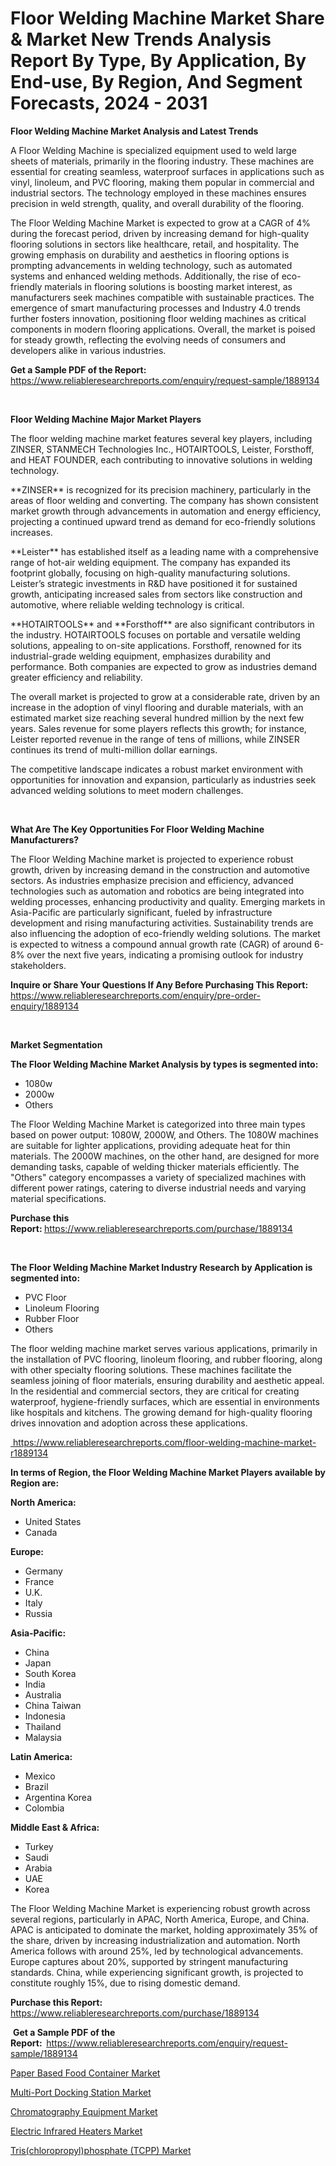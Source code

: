 <p><h1>Floor Welding Machine Market Share & Market New Trends Analysis Report By Type, By Application, By End-use, By Region, And Segment Forecasts, 2024 - 2031</h1></p><p><strong>Floor Welding Machine Market Analysis and Latest Trends</strong></p>
<p><p>A Floor Welding Machine is specialized equipment used to weld large sheets of materials, primarily in the flooring industry. These machines are essential for creating seamless, waterproof surfaces in applications such as vinyl, linoleum, and PVC flooring, making them popular in commercial and industrial sectors. The technology employed in these machines ensures precision in weld strength, quality, and overall durability of the flooring.</p><p>The Floor Welding Machine Market is expected to grow at a CAGR of 4% during the forecast period, driven by increasing demand for high-quality flooring solutions in sectors like healthcare, retail, and hospitality. The growing emphasis on durability and aesthetics in flooring options is prompting advancements in welding technology, such as automated systems and enhanced welding methods. Additionally, the rise of eco-friendly materials in flooring solutions is boosting market interest, as manufacturers seek machines compatible with sustainable practices. The emergence of smart manufacturing processes and Industry 4.0 trends further fosters innovation, positioning floor welding machines as critical components in modern flooring applications. Overall, the market is poised for steady growth, reflecting the evolving needs of consumers and developers alike in various industries.</p></p>
<p><strong>Get a Sample PDF of the Report:&nbsp;</strong> <a href="https://www.reliableresearchreports.com/enquiry/request-sample/1889134?utm_campaign=11&utm_medium=2&utm_source=Github&utm_content=ia&utm_term=24102024&utm_id=floor-welding-machine">https://www.reliableresearchreports.com/enquiry/request-sample/1889134</a></p>
<p>&nbsp;</p>
<p><strong>Floor Welding Machine Major Market Players</strong></p>
<p><p>The floor welding machine market features several key players, including ZINSER, STANMECH Technologies Inc., HOTAIRTOOLS, Leister, Forsthoff, and HEAT FOUNDER, each contributing to innovative solutions in welding technology. </p><p>**ZINSER** is recognized for its precision machinery, particularly in the areas of floor welding and converting. The company has shown consistent market growth through advancements in automation and energy efficiency, projecting a continued upward trend as demand for eco-friendly solutions increases.</p><p>**Leister** has established itself as a leading name with a comprehensive range of hot-air welding equipment. The company has expanded its footprint globally, focusing on high-quality manufacturing solutions. Leister’s strategic investments in R&D have positioned it for sustained growth, anticipating increased sales from sectors like construction and automotive, where reliable welding technology is critical.</p><p>**HOTAIRTOOLS** and **Forsthoff** are also significant contributors in the industry. HOTAIRTOOLS focuses on portable and versatile welding solutions, appealing to on-site applications. Forsthoff, renowned for its industrial-grade welding equipment, emphasizes durability and performance. Both companies are expected to grow as industries demand greater efficiency and reliability.</p><p>The overall market is projected to grow at a considerable rate, driven by an increase in the adoption of vinyl flooring and durable materials, with an estimated market size reaching several hundred million by the next few years. Sales revenue for some players reflects this growth; for instance, Leister reported revenue in the range of tens of millions, while ZINSER continues its trend of multi-million dollar earnings.</p><p>The competitive landscape indicates a robust market environment with opportunities for innovation and expansion, particularly as industries seek advanced welding solutions to meet modern challenges.</p></p>
<p>&nbsp;</p>
<p><strong>What Are The Key Opportunities For Floor Welding Machine Manufacturers?</strong></p>
<p><p>The Floor Welding Machine market is projected to experience robust growth, driven by increasing demand in the construction and automotive sectors. As industries emphasize precision and efficiency, advanced technologies such as automation and robotics are being integrated into welding processes, enhancing productivity and quality. Emerging markets in Asia-Pacific are particularly significant, fueled by infrastructure development and rising manufacturing activities. Sustainability trends are also influencing the adoption of eco-friendly welding solutions. The market is expected to witness a compound annual growth rate (CAGR) of around 6-8% over the next five years, indicating a promising outlook for industry stakeholders.</p></p>
<p><strong>Inquire or Share Your Questions If Any Before Purchasing This Report:</strong> <a href="https://www.reliableresearchreports.com/enquiry/pre-order-enquiry/1889134?utm_campaign=11&utm_medium=2&utm_source=Github&utm_content=ia&utm_term=24102024&utm_id=floor-welding-machine">https://www.reliableresearchreports.com/enquiry/pre-order-enquiry/1889134</a></p>
<p>&nbsp;</p>
<p><strong>Market Segmentation</strong></p>
<p><strong>The Floor Welding Machine Market Analysis by types is segmented into:</strong></p>
<p><ul><li>1080w</li><li>2000w</li><li>Others</li></ul></p>
<p><p>The Floor Welding Machine Market is categorized into three main types based on power output: 1080W, 2000W, and Others. The 1080W machines are suitable for lighter applications, providing adequate heat for thin materials. The 2000W machines, on the other hand, are designed for more demanding tasks, capable of welding thicker materials efficiently. The "Others" category encompasses a variety of specialized machines with different power ratings, catering to diverse industrial needs and varying material specifications.</p></p>
<p><strong>Purchase this Report:&nbsp;</strong><a href="https://www.reliableresearchreports.com/purchase/1889134?utm_campaign=11&utm_medium=2&utm_source=Github&utm_content=ia&utm_term=24102024&utm_id=floor-welding-machine">https://www.reliableresearchreports.com/purchase/1889134</a></p>
<p>&nbsp;</p>
<p><strong>The Floor Welding Machine Market Industry Research by Application is segmented into:</strong></p>
<p><ul><li>PVC Floor</li><li>Linoleum Flooring</li><li>Rubber Floor</li><li>Others</li></ul></p>
<p><p>The floor welding machine market serves various applications, primarily in the installation of PVC flooring, linoleum flooring, and rubber flooring, along with other specialty flooring solutions. These machines facilitate the seamless joining of floor materials, ensuring durability and aesthetic appeal. In the residential and commercial sectors, they are critical for creating waterproof, hygiene-friendly surfaces, which are essential in environments like hospitals and kitchens. The growing demand for high-quality flooring drives innovation and adoption across these applications.</p></p>
<p><a href="https://www.reliableresearchreports.com/floor-welding-machine-market-r1889134?utm_campaign=11&utm_medium=2&utm_source=Github&utm_content=ia&utm_term=24102024&utm_id=floor-welding-machine">&nbsp;https://www.reliableresearchreports.com/floor-welding-machine-market-r1889134</a></p>
<p><strong>In terms of Region, the Floor Welding Machine Market Players available by Region are:</strong></p>
<p>
    <p> <strong> North America: </strong>
        <ul>
            <li>United States</li>
            <li>Canada</li>
        </ul>
        </p> 
    <p> <strong> Europe: </strong>
        <ul>
            <li>Germany</li>
            <li>France</li>
            <li>U.K.</li>
            <li>Italy</li>
            <li>Russia</li>
        </ul>
        </p> 
    <p> <strong> Asia-Pacific: </strong>
        <ul>
            <li>China</li>
            <li>Japan</li>
            <li>South Korea</li>
            <li>India</li>
            <li>Australia</li>
            <li>China Taiwan</li>
            <li>Indonesia</li>
            <li>Thailand</li>
            <li>Malaysia</li>
        </ul>
        </p> 
    <p> <strong> Latin America: </strong>
        <ul>
            <li>Mexico</li>
            <li>Brazil</li>
            <li>Argentina Korea</li>
            <li>Colombia</li>
        </ul>
        </p> 
    <p> <strong> Middle East & Africa: </strong>
        <ul>
            <li>Turkey</li>
            <li>Saudi</li>
            <li>Arabia</li>
            <li>UAE</li>
            <li>Korea</li>
        </ul>
    </p>
    </p>
<p><p>The Floor Welding Machine Market is experiencing robust growth across several regions, particularly in APAC, North America, Europe, and China. APAC is anticipated to dominate the market, holding approximately 35% of the share, driven by increasing industrialization and automation. North America follows with around 25%, led by technological advancements. Europe captures about 20%, supported by stringent manufacturing standards. China, while experiencing significant growth, is projected to constitute roughly 15%, due to rising domestic demand.</p></p>
<p><strong>Purchase this Report: </strong><a href="https://www.reliableresearchreports.com/purchase/1889134?utm_campaign=11&utm_medium=2&utm_source=Github&utm_content=ia&utm_term=24102024&utm_id=floor-welding-machine">https://www.reliableresearchreports.com/purchase/1889134</a></p>
<p>&nbsp;<strong>Get a Sample PDF of the Report:&nbsp;&nbsp;</strong><a href="https://www.reliableresearchreports.com/enquiry/request-sample/1889134?utm_campaign=11&utm_medium=2&utm_source=Github&utm_content=ia&utm_term=24102024&utm_id=floor-welding-machine">https://www.reliableresearchreports.com/enquiry/request-sample/1889134</a></p>
<p><strong></strong></p>
<p><p><a href="https://github.com/ambertqocronceb/Market-Research-Report-List-1/blob/main/paper-based-food-container-market.md?utm_campaign=11&utm_medium=2&utm_source=Github&utm_content=ia&utm_term=24102024&utm_id=floor-welding-machine">Paper Based Food Container Market</a></p><p><a href="https://github.com/ellinutterosx5/Market-Research-Report-List-1/blob/main/multi-port-docking-station-market.md?utm_campaign=11&utm_medium=2&utm_source=Github&utm_content=ia&utm_term=24102024&utm_id=floor-welding-machine">Multi-Port Docking Station Market</a></p><p><a href="https://issuu.com/reportprime-2/docs/chromatography-equipment-market-siz_867639c671deb2?utm_campaign=11&utm_medium=2&utm_source=Github&utm_content=ia&utm_term=24102024&utm_id=floor-welding-machine">Chromatography Equipment Market</a></p><p><a href="https://issuu.com/reportprime-2/docs/electric-infrared-heaters-market-si_af8aa09ff4e3cf?utm_campaign=11&utm_medium=2&utm_source=Github&utm_content=ia&utm_term=24102024&utm_id=floor-welding-machine">Electric Infrared Heaters Market</a></p><p><a href="https://www.linkedin.com/pulse/trischloropropylphosphate-tcpp-market-matrix-applications-types-wgoec?utm_campaign=11&utm_medium=2&utm_source=Github&utm_content=ia&utm_term=24102024&utm_id=floor-welding-machine">Tris(chloropropyl)phosphate (TCPP) Market</a></p></p>